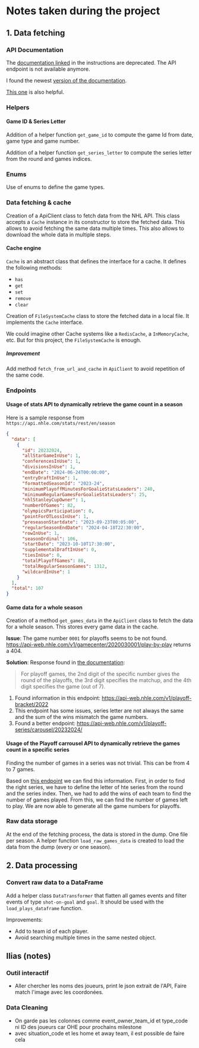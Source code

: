 # Notes taken during the project

## 1. Data fetching

### API Documentation

The [documentation linked](https://gitlab.com/dword4/nhlapi/-/blob/master/stats-api.md#game-ids) in the instructions are deprecated.
The API endpoint is not available anymore.

I found the newest [version of the documentation](https://gitlab.com/dword4/nhlapi/-/blob/master/new-api.md).

[This one](https://github.com/Zmalski/NHL-API-Reference) is also helpful.

### Helpers

#### Game ID & Series Letter

Addition of a helper function `get_game_id` to compute the game Id from date, game type and game number.

Addition of a helper function `get_series_letter` to compute the series letter from the round and games indices.

### Enums

Use of enums to define the game types.

### Data fetching & cache

Creation of a ApiClient class to fetch data from the NHL API.
This class accepts a `Cache` instance in its constructor to store the fetched data.
This allows to avoid fetching the same data multiple times.
This also allows to download the whole data in multiple steps.

#### Cache engine

`Cache` is an abstract class that defines the interface for a cache.
It defines the following methods:

- `has`
- `get`
- `set`
- `remove`
- `clear`

Creation of `FileSystemCache` class to store the fetched data in a local file. It implements the `Cache` interface.

We could imagine other Cache systems like a `RedisCache`, a `InMemoryCache`, etc.
But for this project, the `FileSystemCache` is enough.

##### Improvement

Add method `fetch_from_url_and_cache` in `ApiClient` to avoid repetition of the same code.

### Endpoints

#### Usage of stats API to dynamically retrieve the game count in a season

Here is a sample response from `https://api.nhle.com/stats/rest/en/season`

```json
{
  "data": [
    {
      "id": 20232024,
      "allStarGameInUse": 1,
      "conferencesInUse": 1,
      "divisionsInUse": 1,
      "endDate": "2024-06-24T00:00:00",
      "entryDraftInUse": 1,
      "formattedSeasonId": "2023-24",
      "minimumPlayoffMinutesForGoalieStatsLeaders": 240,
      "minimumRegularGamesForGoalieStatsLeaders": 25,
      "nhlStanleyCupOwner": 1,
      "numberOfGames": 82,
      "olympicsParticipation": 0,
      "pointForOTLossInUse": 1,
      "preseasonStartdate": "2023-09-23T00:05:00",
      "regularSeasonEndDate": "2024-04-18T22:30:00",
      "rowInUse": 1,
      "seasonOrdinal": 106,
      "startDate": "2023-10-10T17:30:00",
      "supplementalDraftInUse": 0,
      "tiesInUse": 0,
      "totalPlayoffGames": 88,
      "totalRegularSeasonGames": 1312,
      "wildcardInUse": 1
    }
  ],
  "total": 107
}
```

#### Game data for a whole season

Creation of a method `get_games_data` in the `ApiClient` class to fetch the data for a whole season.
This stores every game data in the cache.

**Issue**: The game number `0001` for playoffs seems to be not found.
https://api-web.nhle.com/v1/gamecenter/2020030001/play-by-play returns a 404.

**Solution**: Response found in [the documentation](https://gitlab.com/dword4/nhlapi/-/blob/master/stats-api.md#game-ids): 

> For playoff games, the 2nd digit of the specific number gives the round of the playoffs,
> the 3rd digit specifies the matchup, and the 4th digit specifies the game (out of 7).

1. Found information in this endpoint: https://api-web.nhle.com/v1/playoff-bracket/2022
2. This endpoint has some issues, series letter are not always the same and the sum of the wins mismatch the game numbers.
3. Found a better endpoint: https://api-web.nhle.com/v1/playoff-series/carousel/20232024/


#### Usage of the Playoff carrousel API to dynamically retrieve the games count in a specific series

Finding the number of games in a series was not trivial. This can be from 4 to 7 games.

Based on [this endpoint](https://api-web.nhle.com/v1/playoff-series/carousel/20232024/) we can find this information.
First, in order to find the right series, we have to define the letter of hte series from the round and the series index.
Then,  we had to add the wins of each team to find the number of games played.
From this, we can find the number of games left to play.
We are now able to generate all the game numbers for playoffs.

### Raw data storage

At the end of the fetching process, the data is stored in the dump. One file per season.
A helper function `load_raw_games_data` is created to load the data from the dump (every or one season).

## 2. Data processing

### Convert raw data to a DataFrame

Add a helper class `DataTransformer` that flatten all games events and filter events of type `shot-on-goal` and `goal`.
It should be used with the `load_plays_dataframe` function.

Improvements:
- Add to team id of each player. 
- Avoid searching multiple times in the same nested object.


## Ilias (notes)

### Outil interactif
- Aller chercher les noms des joueurs, print le json extrait de l'API, Faire match l'image avec les coordonées.

### Data Cleaning
- On garde pas les colonnes comme event_owner_team_id et type_code ni ID des joueurs car OHE pour prochains milestone
- avec situation_code et les home et away team, il est possible de faire cela